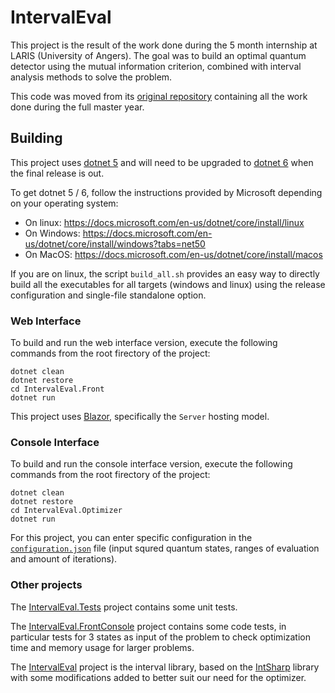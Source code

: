 # IntervalEval
This project is the result of the work done during the 5 month internship at LARIS (University of Angers). The goal was to build an optimal quantum detector using the mutual information criterion, combined with interval analysis methods to solve the problem. 

This code was moved from its [original repository](https://github.com/PierreEngelstein/MasterRecherche) containing all the work done during the full master year.

## Building
This project uses [dotnet 5](https://dotnet.microsoft.com/download/dotnet/5.0) and will need to be upgraded to [dotnet 6](https://dotnet.microsoft.com/download/dotnet/6.0) when the final release is out.

To get dotnet 5 / 6, follow the instructions provided by Microsoft depending on your operating system:

* On linux: https://docs.microsoft.com/en-us/dotnet/core/install/linux
* On Windows: https://docs.microsoft.com/en-us/dotnet/core/install/windows?tabs=net50
* On MacOS: https://docs.microsoft.com/en-us/dotnet/core/install/macos

If you are on linux, the script `build_all.sh` provides an easy way to directly build all the executables for all targets (windows and linux) using the release configuration and single-file standalone option.

### Web Interface
To build and run the web interface version, execute the following commands from the root firectory of the project:

```
dotnet clean
dotnet restore
cd IntervalEval.Front
dotnet run
```

This project uses [Blazor](https://dotnet.microsoft.com/apps/aspnet/web-apps/blazor), specifically the `Server` hosting model.

### Console Interface
To build and run the console interface version, execute the following commands from the root firectory of the project:

```
dotnet clean
dotnet restore
cd IntervalEval.Optimizer
dotnet run
```

For this project, you can enter specific configuration in the [`configuration.json`](IntervalEval.Optimizer/configuration.json) file (input squred quantum states, ranges of evaluation and amount of iterations).

### Other projects
The [IntervalEval.Tests](IntervalEval.Tests/) project contains some unit tests.

The [IntervalEval.FrontConsole](IntervalEval.FrontConsole/) project contains some code tests, in particular tests for 3 states as input of the problem to check optimization time and memory usage for larger problems.

The [IntervalEval](IntervalEval/) project is the interval library, based on the [IntSharp](https://github.com/selmaohneh/IntSharp) library with some modifications added to better suit our need for the optimizer.